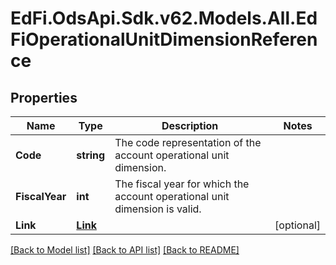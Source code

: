 # EdFi.OdsApi.Sdk.v62.Models.All.EdFiOperationalUnitDimensionReference

## Properties

Name | Type | Description | Notes
------------ | ------------- | ------------- | -------------
**Code** | **string** | The code representation of the account operational unit dimension. | 
**FiscalYear** | **int** | The fiscal year for which the account operational unit dimension is valid. | 
**Link** | [**Link**](Link.md) |  | [optional] 

[[Back to Model list]](../../README.md#documentation-for-models) [[Back to API list]](../../README.md#documentation-for-api-endpoints) [[Back to README]](../../README.md)

